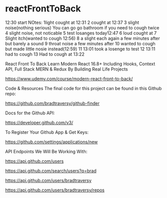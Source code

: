 # reactFrontToBack

12:30 start
NOtes:
1light cought at 12:31
2 cought at 12:37
3 slight noise(nothing serious)
You can go go bathroom if you need to cough twice
4 slight noise, not noticable
5 test losanges today12:47
6 loud cought at
7 Slight itch(wanted to cough 12:56)
8 a slight each again a few minutes after but barely a sound
9 throat noise a few minutes after
10 wanted to cough but made little nosie instead(12:59)
11 13:01 took a losenge to test
12 13:11 had to cough
13 Had to cough at 13:22

React Front To Back
Learn Modern React 16.8+ Including Hooks, Context API, Full Stack MERN & Redux By Building Real Life Projects

https://www.udemy.com/course/modern-react-front-to-back/

Code & Resources
The final code for this project can be found in this Github repo:

https://github.com/bradtraversy/github-finder

Docs for the Github API:

https://developer.github.com/v3/

To Register Your Github App & Get Keys:

https://github.com/settings/applications/new

API Endpoints We Will Be Working With:

https://api.github.com/users

https://api.github.com/search/users?q=brad

https://api.github.com/users/bradtraversy

https://api.github.com/users/bradtraversy/repos
